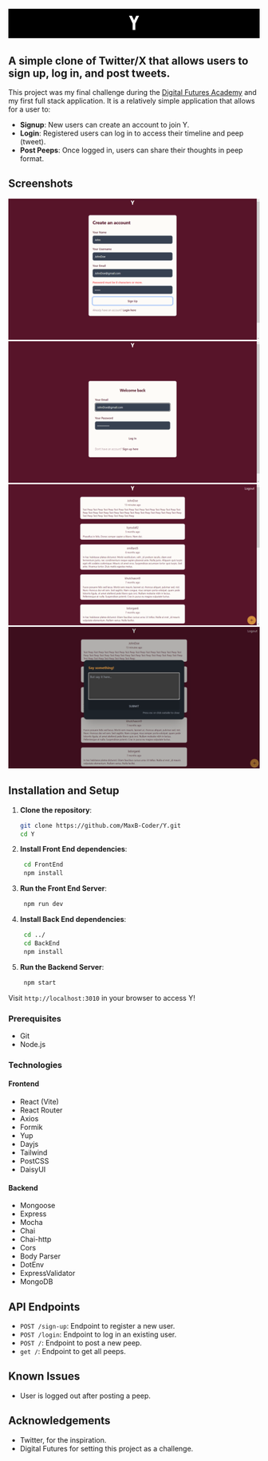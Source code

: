![Y](./Documentation/Y.png)

## A simple clone of Twitter/X that allows users to sign up, log in, and post tweets.

This project was my final challenge during the [Digital Futures Academy](https://digitalfutures.com) and my first full stack application. It is a relatively simple application that allows for a user to:

- **Signup**: New users can create an account to join Y.
- **Login**: Registered users can log in to access their timeline and peep (tweet).
- **Post Peeps**: Once logged in, users can share their thoughts in peep format.

## Screenshots

![Sign Up](./Documentation/Screenshots/signUp.png)
![Login](./Documentation/Screenshots/login.png)
![Peep Page](./Documentation/Screenshots/peepPage.png)
![Post Peep](./Documentation/Screenshots/postPeep.png)

## Installation and Setup

1. **Clone the repository**:

   ```bash
   git clone https://github.com/MaxB-Coder/Y.git
   cd Y
   ```

2. **Install Front End dependencies**:

   ```bash
    cd FrontEnd
    npm install
   ```

3. **Run the Front End Server**:

   ```bash
    npm run dev
   ```

4. **Install Back End dependencies**:

   ```bash
    cd ../
    cd BackEnd
    npm install
   ```

5. **Run the Backend Server**:

   ```bash
    npm start
   ```

Visit `http://localhost:3010` in your browser to access Y!

### Prerequisites

- Git
- Node.js

### Technologies

#### Frontend

- React (Vite)
- React Router
- Axios
- Formik
- Yup
- Dayjs
- Tailwind
- PostCSS
- DaisyUI

#### Backend

- Mongoose
- Express
- Mocha
- Chai
- Chai-http
- Cors
- Body Parser
- DotEnv
- ExpressValidator
- MongoDB

## API Endpoints

- `POST /sign-up`: Endpoint to register a new user.
- `POST /login`: Endpoint to log in an existing user.
- `POST /`: Endpoint to post a new peep.
- `get /`: Endpoint to get all peeps.

## Known Issues

- User is logged out after posting a peep.

## Acknowledgements

- Twitter, for the inspiration.
- Digital Futures for setting this project as a challenge.
